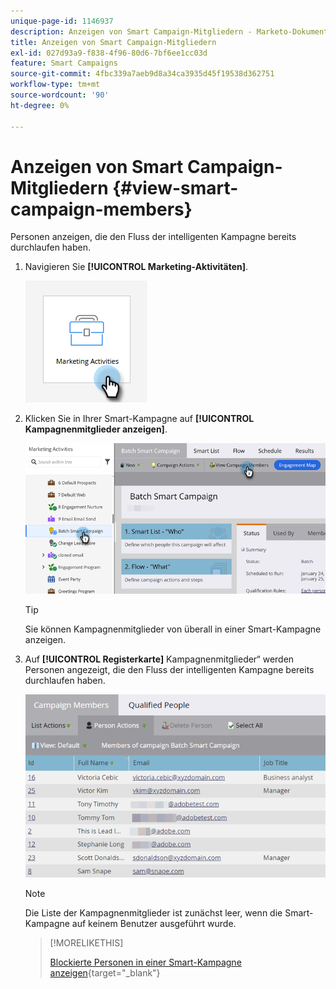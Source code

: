 ```yaml
---
unique-page-id: 1146937
description: Anzeigen von Smart Campaign-Mitgliedern - Marketo-Dokumente - Produktdokumentation
title: Anzeigen von Smart Campaign-Mitgliedern
exl-id: 027d93a9-f838-4f96-80d6-7bf6ee1cc03d
feature: Smart Campaigns
source-git-commit: 4fbc339a7aeb9d8a34ca3935d45f19538d362751
workflow-type: tm+mt
source-wordcount: '90'
ht-degree: 0%

---
```


# Anzeigen von Smart Campaign-Mitgliedern {#view-smart-campaign-members}

Personen anzeigen, die den Fluss der intelligenten Kampagne bereits durchlaufen haben.

1. Navigieren Sie **[!UICONTROL Marketing-Aktivitäten]**.

   ![](assets/view-smart-campaign-members-1.png)

1. Klicken Sie in Ihrer Smart-Kampagne auf **[!UICONTROL Kampagnenmitglieder anzeigen]**.

   ![](assets/view-smart-campaign-members-2.png)

   >[!TIP]
   >
   >Sie können Kampagnenmitglieder von überall in einer Smart-Kampagne anzeigen.

1. Auf **[!UICONTROL Registerkarte]** Kampagnenmitglieder“ werden Personen angezeigt, die den Fluss der intelligenten Kampagne bereits durchlaufen haben.

   ![](assets/view-smart-campaign-members-3.png)

   >[!NOTE]
   >
   >Die Liste der Kampagnenmitglieder ist zunächst leer, wenn die Smart-Kampagne auf keinem Benutzer ausgeführt wurde.

   >[!MORELIKETHIS]
   >
   >[Blockierte Personen in einer Smart-Kampagne anzeigen](/help/marketo/product-docs/core-marketo-concepts/smart-campaigns/smart-campaign-data/view-blocked-people-in-a-smart-campaign.md){target="_blank"}
